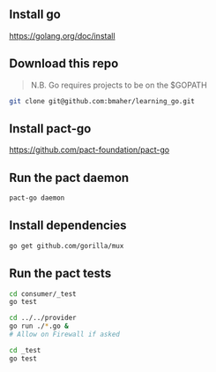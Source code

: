 ## Install go

https://golang.org/doc/install

## Download this repo

> N.B. Go requires projects to be on the $GOPATH

```bash
git clone git@github.com:bmaher/learning_go.git
```

## Install pact-go

https://github.com/pact-foundation/pact-go

## Run the pact daemon

```bash
pact-go daemon
```

## Install dependencies

```bash
go get github.com/gorilla/mux
```

## Run the pact tests

```bash
cd consumer/_test
go test

cd ../../provider
go run ./*.go &
# Allow on Firewall if asked

cd _test
go test
```
